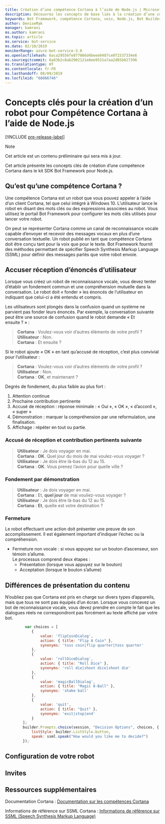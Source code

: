 ```yaml
---
title: Création d’une compétence Cortana à l’aide de Node.js | Microsoft Docs
description: Découvrez les concepts de base liés à la création d’une compétence Cortana dans le kit SDK Bot Framework pour Node.js.
keywords: Bot Framework, compétence Cortana, voix, Node.js, Bot Builder, Kit de développement logiciel (SDK), concepts clés, concepts fodamentaux
author: DeniseMak
manager: kamrani
ms.author: kamrani
ms.topic: article
ms.service: bot-service
ms.date: 02/10/2019
monikerRange: azure-bot-service-3.0
ms.openlocfilehash: 6aca29556fe877866d4beee8487ce0f1537334e6
ms.sourcegitcommit: 6a83b2c8ab2902121e8ee9531a7aa2d85b827396
ms.translationtype: HT
ms.contentlocale: fr-FR
ms.lasthandoff: 08/09/2019
ms.locfileid: "68866746"
---
```

# <a name="key-concepts-for-building-a-bot-for-cortana-skills-using-nodejs"></a>Concepts clés pour la création d’un robot pour Compétence Cortana à l’aide de Node.js
 
[!INCLUDE [pre-release-label](../includes/pre-release-label-v3.md)]

> [!NOTE]
> Cet article est un contenu préliminaire qui sera mis à jour.

Cet article présente les concepts clés de création d’une compétence Cortana dans le kit SDK Bot Framework pour Node.js. 

## <a name="what-is-a-cortana-skill"></a>Qu’est qu’une compétence Cortana ?
Une compétence Cortana est un robot que vous pouvez appeler à l’aide d’un client Cortana, tel que celui intégré à Windows 10. L’utilisateur lance le robot en disant des mots clés ou des expressions associées au robot. Vous utilisez le portail Bot Framework pour configurer les mots clés utilisés pour lancer votre robot. 

On peut se représenter Cortana comme un canal de reconnaissance vocale capable d’envoyer et recevoir des messages vocaux en plus d’une conversation textuelle. Un robot publié en tant que compétence Cortana doit être conçu tant pour la voix que pour le texte. Bot Framework fournit des méthodes permettant de spécifier Speech Synthesis Markup Language (SSML) pour définir des messages parlés que votre robot envoie.

## <a name="acknowledge-user-utterances"></a>Accuser réception d’énoncés d’utilisateur 

<!-- Establishing conversational understanding -->
<!-- Placeholder: In this section, describe how you have to write your speech to sound natural -->


Lorsque vous créez un robot de reconnaissance vocale, vous devez tenter d’établir un fondement commun et une compréhension mutuelle dans la conversation. Le robot doit « fonder » les énoncés de l’utilisateur en indiquant que celui-ci a été entendu et compris.

Les utilisateurs sont plongés dans la confusion quand un système ne parvient pas fonder leurs énoncés. Par exemple, la conversation suivante peut être une source de confusion quand le robot demande « Et ensuite ? » :

> **Cortana** : Voulez-vous voir d’autres éléments de votre profil ?  
> **Utilisateur** :  Non.  
> **Cortana** : Et ensuite ?

Si le robot ajoute « OK » en tant qu’accusé de réception, c’est plus convivial pour l’utilisateur :

> **Cortana** : Voulez-vous voir d’autres éléments de votre profil ?  
> **Utilisateur** :  Non.  
> **Cortana** : **OK**, et maintenant ?

Degrés de fondement, du plus faible au plus fort :

1. Attention continue
2. Prochaine contribution pertinente
3. Accusé de réception : réponse minimale : « Oui », « OK », « d’accord », « super »
4. Démonstration : marquer la compréhension par une reformulation, une finalisation.
5. Affichage : répéter en tout ou partie.

### <a name="acknowledgement-and-next-relevant-contribution"></a>Accusé de réception et contribution pertinents suivante

> **Utilisateur** : Je dois voyager en mai.  
> **Cortana** : **OK**. Quel jour du mois de mai voulez-vous voyager ?  
> **Utilisateur** : Je dois être là-bas du 12 au 15.  
> **Cortana** : **OK**. Vous prenez l’avion pour quelle ville ?  

### <a name="grounding-by-demonstration"></a>Fondement par démonstration

> **Utilisateur** : Je dois voyager en mai.  
> **Cortana** : Et, **quel jour** de mai vouliez-vous voyager ?  
> **Utilisateur** : Je dois être là-bas du 12 au 15.  
> **Cortana** : **Et**, quelle est votre destination ?  
    
### <a name="closure"></a>Fermeture

Le robot effectuant une action doit présenter une preuve de son accomplissement. Il est également important d’indiquer l’échec ou la compréhension. 

* Fermeture non vocale : si vous appuyez sur un bouton d’ascenseur, son témoin s’allume.  
Le processus comprend deux étapes :
    * Présentation (lorsque vous appuyez sur le bouton)
    * Acceptation (lorsque le bouton s’allume)

## <a name="differences-in-content-presentation"></a>Différences de présentation du contenu
N’oubliez pas que Cortana est pris en charge sur divers types d’appareils, mais que tous ne sont pas équipés d’un écran. Lorsque vous concevez un bot de reconnaissance vocale, vous devez prendre en compte le fait que les dialogues réels ne correspondront pas forcément au texte affiché par votre bot.
<!-- If there are differences in what the bot will say, in the text vs the speak fields of a prompt or in a waterfall, for example, discuss them here.

## Speech

You bot uses the **session.say** method to speak to the user. The speak method has three overloads:
* If you pass only one parameter to **session.say**, it can be a text parameter.
* If you pass two parameters to **session.say**, it can take text and SSML.
* If you pass three parameters, the third parameter takes an options structure that specifies all the options you can pass to build an **IMessage** object.

```javascript
var bot = new builder.UniversalBot(connector, function (session) {
    session.say("Hello... I'm a decision making bot.'.", 
        ssml.speak("Hello. I can help you answer all of life's tough questions."));
    session.replaceDialog('rootMenu');
});

```
## Speech in messages

The **IMessage** object provides a **speak** property for SSML. It can be used to play a .wav file.

The **inputHint** property helps indicate to Cortana whether your bot is expecting input. If you're using a built-in prompt, this value is automatically set to the default of **expectingInput**.

The **inputHint** property can take the following values: 
* **expectingInput**: Indicates that the bot is actively expecting a response from the user. Cortana listens for the user to speak into the microphone.
* **acceptingInput**: Indicates that the bot is passively ready for input but is not waiting on a response. Cortana accepts input from the user if the user holds down the microphone button.
* **ignoringInput**: Cortana is ignoring input. Your bot may send this hint if it is actively processing a request and will ignore input from users until the request is complete.

Prompts must use the `speak:` option.

```javascript
        builder.Prompts.choice(session, "Decision Options", choices, {
            listStyle: builder.ListStyle.button,
            speak: ssml.speak("How would you like me to decide?")
        });
```

Prompts.number has *ordinal support*, meaning that you can say "the last", "the first", "the next-to-last" to choose an item in a list.

## Using synonyms

<!-- Axl Rose example -->
```javascript   
         var choices = [
            { 
                value: 'flipCoinDialog',
                action: { title: "Flip A Coin" },
                synonyms: 'toss coin|flip quarter|toss quarter'
            },
            {
                value: 'rollDiceDialog',
                action: { title: "Roll Dice" },
                synonyms: 'roll die|shoot dice|shoot die'
            },
            {
                value: 'magicBallDialog',
                action: { title: "Magic 8-Ball" },
                synonyms: 'shake ball'
            },
            {
                value: 'quit',
                action: { title: "Quit" },
                synonyms: 'exit|stop|end'
            }
        ];
        builder.Prompts.choice(session, "Decision Options", choices, {
            listStyle: builder.ListStyle.button,
            speak: ssml.speak("How would you like me to decide?")
        });
```

## <a name="configuring-your-bot"></a>Configuration de votre robot

## <a name="prompts"></a>Invites

## <a name="additional-resources"></a>Ressources supplémentaires

Documentation Cortana : [Documentation sur les compétences Cortana](/cortana/skills/)

Informations de référence sur SSML Cortana : [Informations de référence sur SSML (Speech Synthesis Markup Language)](/cortana/skills/speech-synthesis-markup-language)
